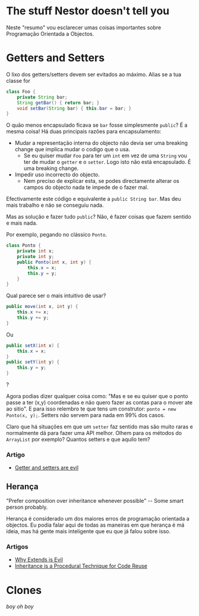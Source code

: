 # The stuff Nestor doesn't tell you

Neste "resumo" vou esclarecer umas coisas importantes sobre Programação
Orientada a Objectos.


# Getters and Setters

O lixo dos getters/setters devem ser evitados ao máximo. Alias se a tua classe
for
```java
class Foo {
    private String bar;
    String getBar() { return bar; }
    void setBar(String bar) { this.bar = bar; }
}
```
O quão menos encapsulado ficava se `bar` fosse simplesmente `public`? É a mesma
coisa! Há duas principais razões para encapsulamento:

- Mudar a representação interna do objecto não devia ser uma breaking change que
    implica mudar o codigo que o usa.
    - Se eu quiser mudar `Foo` para ter um `int` em vez de uma `String` vou ter
    de mudar o `getter` e o `setter`. Logo isto não está encapsulado. É uma breaking change.
- Impedir uso incorrecto do objecto.
    - Nem preciso de explicar esta, se podes directamente alterar os campos do
        objecto nada te impede de o fazer mal.

Efectivamente este código e equivalente a `public String bar`. Mas deu mais
trabalho e não se conseguiu nada.

Mas as solução e fazer tudo `public`? Não, é fazer coisas que fazem sentido e
mais nada.

Por exemplo, pegando no clássico `Ponto`.

```java
class Ponto {
    private int x;
    private int y;
    public Ponto(int x, int y) {
        this.x = x;
        this.y = y;
    }
}
```

Qual parece ser o mais intuitivo de usar?
```java
public move(int x, int y) {
    this.x += x;
    this.y += y;
}
```
Ou

```java
public setX(int x) {
    this.x = x;
}
public setY(int y) {
    this.y = y;
}
```
?

Agora podias dizer qualquer coisa como: "Mas e se eu quiser que o ponto passe a
ter (x,y) coordenadas e não quero fazer as contas para o mover ate ao sitio". E
para isso relembro te que tens um construtor: `ponto = new Ponto(x, y);`.
Setters não servem para nada em 99% dos casos.

Claro que há situações em que um `setter` faz sentido mas são muito raras e
normalmente dá para fazer uma API melhor. Olhem para os métodos do `ArrayList` por
exemplo? Quantos setters e que aquilo tem?


### Artigo

- [Getter and setters are evil](https://www.yegor256.com/2014/09/16/getters-and-setters-are-evil.html)


## Herança

"Prefer composition over inheritance whenever possible"
    -- Some smart person probably.

Herança é considerado um dos maiores erros de programação orientada a objectos.
Eu podia falar aqui de todas as maneiras em que herança é má ideia, mas há gente
mais inteligente que eu que já falou sobre isso.

### Artigos
- [Why Extends is Evil](https://www.javaworld.com/article/2073649/why-extends-is-evil.html)
- [Inheritance is a Procedural Technique for Code Reuse](https://www.yegor256.com/2016/09/13/inheritance-is-procedural.html)

# Clones

_boy oh boy_
